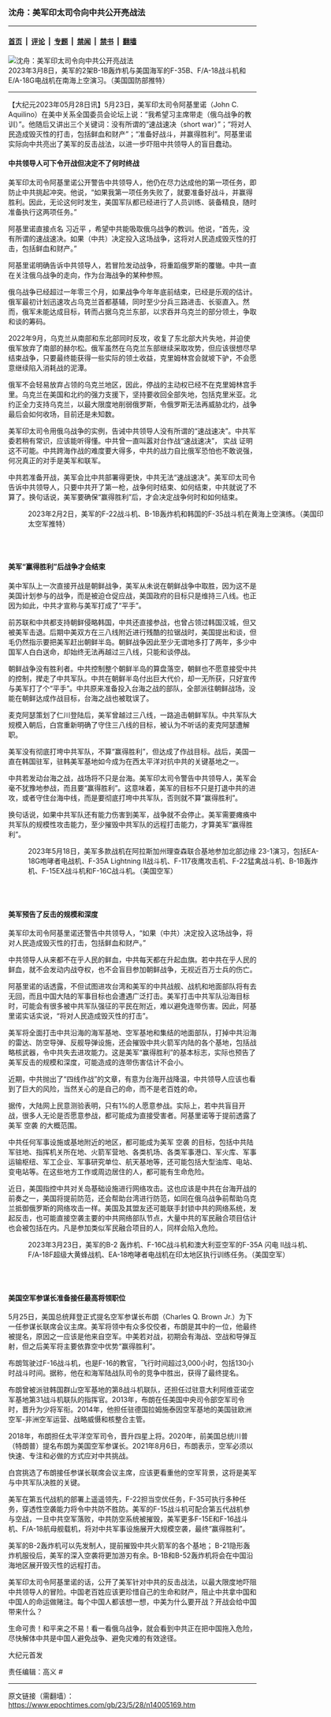 ### 沈舟：美军印太司令向中共公开亮战法

---

#### [首页](../../../..?n14005169) &nbsp;|&nbsp; [评论](../../../../../epoch-comment?n14005169) &nbsp;|&nbsp; [专题](../../../../../epoch-special?n14005169) &nbsp;|&nbsp; [禁闻](../../../../../epoch-news?n14005169) &nbsp;|&nbsp; [禁书](../../../../../books?n14005169) &nbsp;|&nbsp; [翻墙](https://github.com/gfw-breaker/nogfw/blob/master/README.md?n14005169)


<div><img alt="沈舟：美军印太司令向中共公开亮战法" class="attachment-djy_600_400 size-djy_600_400 wp-post-image" src="https://i.epochtimes.com/assets/uploads/2023/03/id13959111-FqrEwWHWcAA1ubz-600x400.jpg"/>
<div class="caption">
 2023年3月8日，美军的2架B-1B轰炸机与美国海军的F-35B、F/A-18战斗机和E/A-18G电战机在南海上空演习。（美国国防部推特）
</div></div><hr/><div class="post_content" id="artbody" itemprop="articleBody">
 <!-- article content begin -->
 <p>
  【大纪元2023年05月28日讯】5月23日，美军印太司令阿基里诺（John C. Aquilino）在美中关系全国委员会论坛上说：“我希望习主席带走（俄乌战争的教训）”。他随后又讲出三个关键词：没有所谓的“速战速决（short war）”；“将对人民造成毁灭性的打击，包括鲜血和财产”；“准备好战斗，并赢得胜利”。阿基里诺实际向中共亮出了美军的反击战法，以进一步吓阻中共领导人的盲目蠢动。
 </p>
 <h4>
  中共领导人可下令开战但决定不了何时终战
 </h4>
 <p>
  美军印太司令阿基里诺公开警告中共领导人，他仍在尽力达成他的第一项任务，即防止中共挑起冲突。他说，“如果我第一项任务失败了，就要准备好战斗，并赢得胜利。因此，无论这何时发生，美国军队都已经进行了人员训练、装备精良，随时准备执行这两项任务。”
 </p>
 <p>
  阿基里诺直接点名
  <ok href="https://www.epochtimes.com/gb/tag/%E4%B9%A0%E8%BF%91%E5%B9%B3.html">
   习近平
  </ok>
  ，希望中共能吸取俄乌战争的教训。他说，“首先，没有所谓的速战速决。如果（中共）决定投入这场战争，这将对人民造成毁灭性的打击，包括鲜血和财产。”
 </p>
 <p>
  阿基里诺明确告诉中共领导人，若冒险发动战争，将重蹈俄罗斯的覆辙。中共一直在关注俄乌战争的走向，作为台海战争的某种参照。
 </p>
 <p>
  俄乌战争已经超过一年零三个月，如果战争今年年底前结束，已经是乐观的估计。俄军最初计划迅速攻占乌克兰首都基辅，同时至少分兵三路进击、长驱直入。然而，俄军未能达成目标，转而占据乌克兰东部，以求吞并乌克兰的部分领土，争取和谈的筹码。
 </p>
 <p>
  2022年9月，乌克兰从南部和东北部同时反攻，收复了东北部大片失地，并迫使俄军放弃了南部的赫尔松。俄军虽然在乌克兰东部继续采取攻势，但应该很想尽早结束战争，只要最终能获得一些实际的领土收益，克里姆林宫会就坡下驴，不会愿意继续陷入消耗战的泥潭。
 </p>
 <p>
  俄军不会轻易放弃占领的乌克兰地区，因此，停战的主动权已经不在克里姆林宫手里。乌克兰在美国和北约的强力支援下，坚持要收回全部失地，包括克里米亚。北约正全力支持乌克兰，以最大限度地削弱俄罗斯，令俄罗斯无法再威胁北约，战争最后会如何收场，目前还是未知数。
 </p>
 <p>
  美军印太司令用俄乌战争的实例，告诫中共领导人没有所谓的“速战速决”。中共军委若稍有常识，应该能听得懂。中共曾一直叫嚣对台作战“速战速决”，
  <ok href="https://www.epochtimes.com/gb/tag/%E5%AE%9E%E6%88%98.html">
   实战
  </ok>
  证明这不可能。中共跨海作战的难度要大得多，中共的战力自比俄军恐怕也不敢说强，何况真正的对手是美军和联军。
 </p>
 <p>
  中共若准备开战，美军会比中共部署得更快，中共无法“速战速决”。美军印太司令告诉中共领导人，只要中共开了第一枪，战争何时结束、如何结束，中共就说了不算了。换句话说，美军要确保“赢得胜利”后，才会决定战争何时和如何结束。
 </p>
 <figure aria-describedby="caption-attachment-14005172" class="wp-caption aligncenter" id="attachment_14005172" style="width: 600px">
  <ok href="https://i.epochtimes.com/assets/uploads/2023/05/id14005172-Fn-s-7baQAE4DVI.jpg" target="_blank">
   <img alt="" class="size-large wp-image-14005172" src="https://i.epochtimes.com/assets/uploads/2023/05/id14005172-Fn-s-7baQAE4DVI-600x400.jpg"/>
  </ok>
  <br/><figcaption class="wp-caption-text" id="caption-attachment-14005172">
   2023年2月2日，美军的F-22战斗机、B-1B轰炸机和韩国的F-35战斗机在黄海上空演练。（美国印太空军推特）
  </figcaption><br/>
 </figure><br/>
 <h4>
  美军“赢得胜利”后战争才会结束
 </h4>
 <p>
  美中军队上一次直接开战是朝鲜战争，美军从未说在朝鲜战争中取胜，因为这不是美国计划参与的战争，而是被迫仓促应战，美国政府的目标只是维持三八线。也正因为如此，中共才宣称与美军打成了“平手”。
 </p>
 <p>
  前苏联和中共都支持朝鲜侵略韩国，中共还直接参战，也曾占领过韩国汉城，但又被美军击退。后期中美双方在三八线附近进行残酷的拉锯战时，美国提出和谈，但毛仍然指示要把美军赶出朝鲜半岛。朝鲜战争因此至少无谓地多打了两年，多少中国军人白白送命，却始终无法再越过三八线，只能和谈停战。
 </p>
 <p>
  朝鲜战争没有胜利者。中共控制整个朝鲜半岛的算盘落空，朝鲜也不愿意接受中共的控制，撵走了中共军队。中共在朝鲜半岛付出巨大代价，却一无所获，只好宣传与美军打了个“平手”。中共原来准备投入台海之战的部队，全部派往朝鲜战场，没能在朝鲜达成作战目标，台海之战也被耽误了。
 </p>
 <p>
  麦克阿瑟策划了仁川登陆后，美军曾越过三八线，一路追击朝鲜军队。中共军队大规模入朝后，白宫重新明确了守住三八线的目标，被认为不听话的麦克阿瑟遭解职。
 </p>
 <p>
  美军没有彻底打垮中共军队，不算“赢得胜利”，但达成了作战目标。战后，美国一直在韩国驻军，驻韩美军基地如今成为在西太平洋对抗中共的关键基地之一。
 </p>
 <p>
  中共若发动台海之战，战场将不只是台海。美军印太司令警告中共领导人，美军会毫不犹豫地参战，而且要“赢得胜利”。这意味着，美军的目标不只是打退中共的进攻，或者守住台海中线，而是要彻底打垮中共军队，否则就不算“赢得胜利”。
 </p>
 <p>
  换句话说，如果中共军队还有能力伤害到美军，战争就不会停止。美军需要瘫痪中共军队的规模性攻击能力，至少摧毁中共军队的远程打击能力，才算美军“赢得胜利”。
 </p>
 <figure aria-describedby="caption-attachment-14005173" class="wp-caption aligncenter" id="attachment_14005173" style="width: 600px">
  <ok href="https://i.epochtimes.com/assets/uploads/2023/05/id14005173-230518-F-YB356-1398.jpg" target="_blank">
   <img alt="" class="size-large wp-image-14005173" src="https://i.epochtimes.com/assets/uploads/2023/05/id14005173-230518-F-YB356-1398-600x337.jpg"/>
  </ok>
  <br/><figcaption class="wp-caption-text" id="caption-attachment-14005173">
   2023年5月18日，美军多款战机在阿拉斯加州理查森联合基地参加北部边缘 23-1演习，包括EA-18G咆哮者电战机、F-35A Lightning II战斗机、F-117夜鹰攻击机、F-22猛禽战斗机、B-1B轰炸机、F-15EX战斗机和F-16C战斗机。（美国空军）
  </figcaption><br/>
 </figure><br/>
 <h4>
  美军预告了反击的规模和深度
 </h4>
 <p>
  美军印太司令阿基里诺还警告中共领导人，“如果（中共）决定投入这场战争，将对人民造成毁灭性的打击，包括鲜血和财产。”
 </p>
 <p>
  中共领导人从来都不在乎人民的鲜血，中共每天都在升起血旗。若中共在乎人民的鲜血，就不会发动内战夺权，也不会盲目参加朝鲜战争，无视近百万士兵的伤亡。
 </p>
 <p>
  阿基里诺的话透露，不但试图进攻台湾和美军的中共战舰、战机和地面部队将有去无回，而且中国大陆的军事目标也会遭遇广泛打击。美军打击中共军队沿海目标时，可能会有很多被中共军队强征的平民在附近，难以避免连带伤害。因此，阿基里诺实话实说，“将对人民造成毁灭性的打击”。
 </p>
 <p>
  美军将全面打击中共沿海的海军基地、空军基地和集结的地面部队，打掉中共沿海的雷达、防空导弹、反舰导弹设施，还会摧毁中共火箭军内陆的各个基地，包括战略核武器，令中共失去进攻能力。这是美军“赢得胜利”的基本标志，实际也预告了美军反击的规模和深度，可能造成的连带伤害估计不会小。
 </p>
 <p>
  近期，中共抛出了“四线作战”的文章，有意为台海开战降温，中共领导人应该也看到了巨大的风险，当然关心的是自己的命，而不是老百姓的命。
 </p>
 <p>
  据传，大陆网上民意测验表明，只有1%的人愿意参战。实际上，若中共盲目开战，很多人无论是否愿意参战，都可能成为直接受害者。阿基里诺等于提前透露了美军
  <ok href="https://www.epochtimes.com/gb/tag/%E7%A9%BA%E8%A2%AD.html">
   空袭
  </ok>
  的大概范围。
 </p>
 <p>
  中共任何军事设施或基地附近的地区，都可能成为美军
  <ok href="https://www.epochtimes.com/gb/tag/%E7%A9%BA%E8%A2%AD.html">
   空袭
  </ok>
  的目标，包括中共陆军驻地、指挥机关所在地、火箭军营地、各类机场、各类军事港口、军火库、军事运输枢纽、军工企业、军事研究单位、航天基地等，还可能包括大型油库、电站、变电站等。在这些地方工作或周边居住的人，都可能有生命危险。
 </p>
 <p>
  近日，美国指控中共对关岛基础设施进行网络攻击。这也应该是中共在台海开战的前奏之一，美国将提前防范，还会帮助台湾进行防范，如同在俄乌战争前帮助乌克兰抵御俄罗斯的网络攻击一样。美国及其盟友还可能联手封锁中共的网络系统，发起反击，也可能直接空袭主要的中共网络部队节点，大量中共的军民融合项目估计也会被包括在内。凡是参加类似军民融合项目的人，同样会陷入危险。
 </p>
 <figure aria-describedby="caption-attachment-14005174" class="wp-caption aligncenter" id="attachment_14005174" style="width: 600px">
  <ok href="https://i.epochtimes.com/assets/uploads/2023/05/id14005174-220323-F-IQ718-0754.jpg" target="_blank">
   <img alt="" class="size-large wp-image-14005174" src="https://i.epochtimes.com/assets/uploads/2023/05/id14005174-220323-F-IQ718-0754-600x309.jpg"/>
  </ok>
  <br/><figcaption class="wp-caption-text" id="caption-attachment-14005174">
   2023年3月23日，美军的B-2 轰炸机、F-16C战斗机和澳大利亚空军的F-35A 闪电 II战斗机、F/A-18F超级大黄蜂战机、EA-18咆哮者电战机在印太地区执行训练任务。（美国空军）
  </figcaption><br/>
 </figure><br/>
 <h4>
  美国空军参谋长准备接任最高将领职位
 </h4>
 <p>
  5月25日，美国总统拜登正式提名空军参谋长布朗（Charles Q. Brown Jr.）为下一任参谋长联席会议主席。美军将领中有众多佼佼者，布朗是其中的一位，他最终被提名，原因之一应该是他来自空军。中美若对战，初期会有海战、空战和导弹互射，但之后美军将主要依靠空中优势“赢得胜利”。
 </p>
 <p>
  布朗驾驶过F-16战斗机，也是F-16的教官，飞行时间超过3,000小时，包括130小时战斗时间。据称，他在和海军陆战队司令的竞争中胜出，获得了最终提名。
 </p>
 <p>
  布朗曾被派驻韩国群山空军基地的第8战斗机联队，还担任过驻意大利阿维亚诺空军基地第31战斗机联队的指挥官。2013年，布朗在任美国中央司令部空军司令时，晋升为少将军衔。2014年，他担任驻德国拉姆施泰因空军基地的美国驻欧洲空军-非洲空军运营、战略威慑和核整合主管。
 </p>
 <p>
  2018年，布朗担任太平洋空军司令，晋升四星上将。2020年，前美国总统川普（特朗普）提名布朗为美国空军参谋长。2021年8月6日，布朗表示，空军必须以快速、专注和必做的方式应对中共挑战。
 </p>
 <p>
  白宫挑选了布朗接任参谋长联席会议主席，应该更看重他的空军背景，这将是美军与中共军队决胜的关键。
 </p>
 <p>
  美军在第五代战机的部署上遥遥领先，F-22担当空优任务，F-35可执行多种任务，穿透性空袭能力将令中共防不胜防。美军的F-15战斗机可配合第五代战机参与空战，一旦中共空军落败，中共防空系统被摧毁，美军更多F-15E和F-16战斗机、F/A-18航母舰载机，将对中共军事设施展开大规模空袭，最终“赢得胜利”。
 </p>
 <p>
  美军的B-2轰炸机可以先发制人，提前摧毁中共火箭军的各个基地； B-21隐形轰炸机服役后，美军的深入空袭将更加游刃有余。B-1B和B-52轰炸机将会在中国沿海地区展开毁灭性的远程打击。
 </p>
 <p>
  美军印太司令阿基里诺的话，公开了美军针对中共的反击战法，以最大限度地吓阻中共领导人的冒险。中国老百姓应该更珍惜自己的生命和财产，阻止中共拿中国和中国人的命运做赌注。每个中国人都该想一想，中美为什么要开战？开战会给中国带来什么？
 </p>
 <p>
  生命可贵！和平来之不易！看一看俄乌战争，就会看到中共正在把中国拖入危险，尽快解体中共是中国人避免战争、避免灾难的有效途径。
 </p>
 <p>
  大纪元首发
 </p>
 <p>
  责任编辑：高义 #
 </p>
 <!-- article content end -->
 <div id="below_article_ad">
 </div>
</div>


---

原文链接（需翻墙）：https://www.epochtimes.com/gb/23/5/28/n14005169.htm